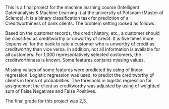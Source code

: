 This is a final project for the machine learning course (Intelligent Datenanalysis & Machine Learning I) at the university of Potsdam (Master of Science). 
It is a binary classification task for prediction of a Creditworthiness of bank clients. 
The problem setting looked as follows:

Based on the customer records, the credit history, etc., a customer should be classified as creditworthy or unworthy
of credit. It is five times more ‘expensive’ for the bank to rate a customer who is unworthy of credit as creditworthy than vice versa. In addition, not all information is available for all customers. For 1,000 representatively selected customers, the creditworthiness is known. Some features contains missing values. 

Missing values of some features were predicted by using of linear regression. 
Logistic regression was used, to predict the creditworthy of clients in terms of probabilities.
The threshold in logistic regression for assignement the client as creditworthy was adjusted by using of weighted sum of False Negatives and False Positives.

The final grade for this project was 2,3. 